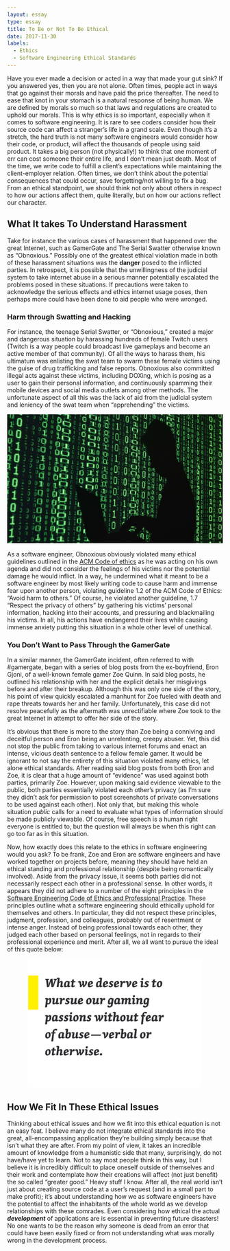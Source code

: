 ```yaml
---
layout: essay
type: essay
title: To Be or Not To Be Ethical
date: 2017-11-30
labels:
  - Ethics
  - Software Engineering Ethical Standards
---
```


Have you ever made a decision or acted in a way that made your gut sink? If you answered yes, then you are not alone. Often times, people act in ways that go against their morals and have paid the price thereafter. The need to ease that knot in your stomach is a natural response of being human. We are defined by morals so much so that laws and regulations are created to uphold our morals. This is why ethics is so important, especially when it comes to software engineering. It is rare to see coders consider how their source code can affect a stranger’s life in a grand scale. Even though it’s a stretch, the hard truth is not many software engineers would consider how their code, or product, will affect the thousands of people using said product. It takes a big person (not physically!) to think that one moment of err can cost someone their entire life, and I don’t mean just death. Most of the time, we write code to fulfill a client’s expectations while maintaining the client-employer relation. Often times, we don’t think about the potential consequences that could occur, save forgetting/not willing to fix a bug. From an ethical standpoint, we should think not only about others in respect to how our actions affect them, quite literally, but on how our actions reflect our character. 

## What It takes To Understand Harassment

Take for instance the various cases of harassment that happened over the great Internet, such as GamerGate and The Serial Swatter otherwise known as “Obnoxious.” Possibly one of the greatest ethical violation made in both of these harassment situations was the **danger** posed to the inflicted parties. In retrospect, it is possible that the unwillingness of the judicial system to take internet abuse in a serious manner potentially escalated the problems posed in these situations. If precautions were taken to acknowledge the serious effects and ethics internet usage poses, then perhaps more could have been done to aid people who were wronged.  

### Harm through Swatting and Hacking

For instance, the teenage Serial Swatter, or “Obnoxious,” created a major and dangerous situation by harassing hundreds of female Twitch users (Twitch is a way people could broadcast live gameplays and become an active member of that community). Of all the ways to harass them, his ultimatum was enlisting the swat team to swarm these female victims using the guise of drug trafficking and false reports. Obnoxious also committed illegal acts against these victims, including DOXing, which is posing as a user to gain their personal information, and continuously spamming their mobile devices and social media outlets among other methods. The unfortunate aspect of all this was the lack of aid from the judicial system and leniency of the swat team when “apprehending” the victims.   

<img class="ui rounded image" height="300" src="../images/hacking.jpg">

As a software engineer, Obnoxious obviously violated many ethical guidelines outlined in the [ACM Code of ethics](https://www.acm.org/about-acm/acm-code-of-ethics-and-professional-conduct) as he was acting on his own agenda and did not consider the feelings of his victims nor the potential damage he would inflict. In a way, he undermined what it meant to be a software engineer by most likely writing code to cause harm and immense fear upon another person, violating guideline 1.2 of the ACM Code of Ethics: “Avoid harm to others.” Of course, he violated another guideline, 1.7 “Respect the privacy of others” by gathering his victims’ personal information, hacking into their accounts, and pressuring and blackmailing his victims. In all, his actions have endangered their lives while causing immense anxiety putting this situation in a whole other level of unethical. 

### You Don’t Want to Pass Through the GamerGate 

In a similar manner, the GamerGate incident, often referred to with #gamergate, began with a series of blog posts from the ex-boyfriend, Eron Gjoni, of a well-known female gamer Zoe Quinn. In said blog posts, he outlined his relationship with her and the explicit details her misgivings before and after their breakup. Although this was only one side of the story, his point of view quickly escalated a manhunt for Zoe fueled with death and rape threats towards her and her family. Unfortunately, this case did not resolve peacefully as the aftermath was unrectifiable where Zoe took to the great Internet in attempt to offer her side of the story.

It’s obvious that there is more to the story than Zoe being a conniving and deceitful person and Eron being an unrelenting, creepy abuser. Yet, this did not stop the public from taking to various internet forums and enact an intense, vicious death sentence to a fellow female gamer. It would be ignorant to not say the entirety of this situation violated many ethics, let alone ethical standards. After reading said blog posts from both Eron and Zoe, it is clear that a huge amount of “evidence” was used against both parties, primarily Zoe. However, upon making said evidence viewable to the public, both parties essentially violated each other’s privacy (as I’m sure they didn’t ask for permission to post screenshots of private conversations to be used against each other). Not only that, but making this whole situation *public* calls for a need to evaluate what types of information should be made publicly viewable. Of course, free speech is a human right everyone is entitled to, but the question will always be when this right can go too far as in this situation. 

Now, how exactly does this relate to the ethics in software engineering would you ask? To be frank, Zoe and Eron are software engineers and have worked together on projects before, meaning they should have held an ethical standing and professional relationship (despite being romantically involved). Aside from the privacy issue, it seems both parties did not necessarily respect each other in a professional sense. In other words, it appears they did not adhere to a number of the eight principles in the [Software Engineering Code of Ethics and Professional Practice](https://www.computer.org/web/education/code-of-ethics). These principles outline what a software engineering should ethically uphold for themselves and others. In particular, they did not respect these principles, judgment, profession, and colleagues, probably out of resentment or intense anger. Instead of being professional towards each other, they judged each other based on personal feelings, not in regards to their professional experience and merit. After all, we all want to pursue the ideal of this quote below:    

<p align="center">
  <img class="ui left floated image" height="300" src="../images/gaming-quote.png">
</p>

## How We Fit In These Ethical Issues

Thinking about ethical issues and how we fit into this ethical equation is not an easy feat. I believe many do not integrate ethical standards into the great, all-encompassing application they’re building simply because that isn’t what they are after. From my point of view, it takes an incredible amount of knowledge from a humanistic side that many, surprisingly, do not have/have yet to learn. Not to say most people think in this way, but I believe it is incredibly difficult to place oneself outside of themselves and their work and contemplate how their creations will affect (not just benefit) the so called “greater good.” Heavy stuff I know. After all, the real world isn’t just about creating source code at a user’s request (and in a small part to make profit); it’s about understanding how we as software engineers have the potential to affect the inhabitants of the whole world as we develop relationships with these comrades. Even considering how ethical the actual **_development_** of applications are is essential in preventing future disasters! No one wants to be the reason why someone is dead from an error that could have been easily fixed or from not understanding what was morally wrong in the development process.

